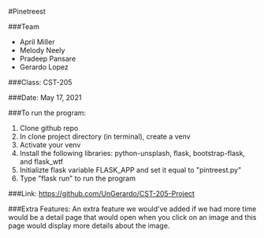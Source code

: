 #Pinetreest

###Team
- April Miller
- Melody Neely
- Pradeep Pansare
- Gerardo Lopez

###Class: CST-205

###Date: May 17, 2021

###To run the program:
1. Clone github repo
2. In clone project directory (in terminal), create a venv
3. Activate your venv
4. Install the following libraries: python-unsplash, flask, bootstrap-flask, and flask_wtf
5. Initializte flask variable FLASK_APP and set it equal to "pintreest.py"
6. Type "flask run" to run the program

###Link: https://github.com/UnGerardo/CST-205-Project

###Extra Features:
An extra feature we would've added if we had more time would be a detail page that would open when you click on an image and this page would display more details about the image.
